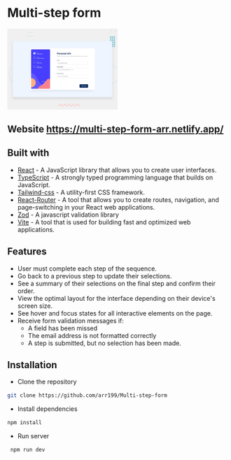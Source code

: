  <h1> Multi-step form </h1>  

 <img width="50%" src="./public/images/preview.jpg" />

 ## Website https://multi-step-form-arr.netlify.app/

## Built with 
- [React](https://react.dev/) - A JavaScript library that allows you to create user interfaces.
- [TypeScript](https://www.typescriptlang.org/) -  A strongly typed programming language that builds on JavaScript.
- [Tailwind-css](https://tailwindcss.com/) - A utility-first CSS framework.
- [React-Router](https://reactrouter.com/en/main) - A tool that allows you to create routes, navigation, and page-switching in your React web applications.
- [Zod](https://zod.dev/) - A javascript validation library
- [Vite](https://vitejs.dev/) - A tool that is used for building fast and optimized web applications. 


## Features 

- User must complete each step of the sequence.
- Go back to a previous step to update their selections.
- See a summary of their selections on the final step and confirm their order.
- View the optimal layout for the interface depending on their device's screen size.
- See hover and focus states for all interactive elements on the page.
- Receive form validation messages if:
  - A field has been missed
  - The email address is not formatted correctly
  - A step is submitted, but no selection has been made.

## Installation

- Clone the repository

```sh
git clone https://github.com/arr199/Multi-step-form
```

- Install dependencies

```sh
npm install
```

- Run server

```sh
 npm run dev
```

